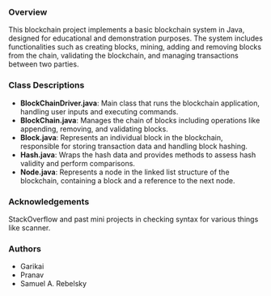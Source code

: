 ### Overview
This blockchain project implements a basic blockchain system in Java, designed for educational and demonstration purposes. The system includes functionalities such as creating blocks, mining, adding and removing blocks from the chain, validating the blockchain, and managing transactions between two parties.

### Class Descriptions
- **BlockChainDriver.java**: Main class that runs the blockchain application, handling user inputs and executing commands.
- **BlockChain.java**: Manages the chain of blocks including operations like appending, removing, and validating blocks.
- **Block.java**: Represents an individual block in the blockchain, responsible for storing transaction data and handling block hashing.
- **Hash.java**: Wraps the hash data and provides methods to assess hash validity and perform comparisons.
- **Node.java**: Represents a node in the linked list structure of the blockchain, containing a block and a reference to the next node.

### Acknowledgements
StackOverflow and past mini projects in checking syntax for various things like scanner.

### Authors
- Garikai 
- Pranav
- Samuel A. Rebelsky
